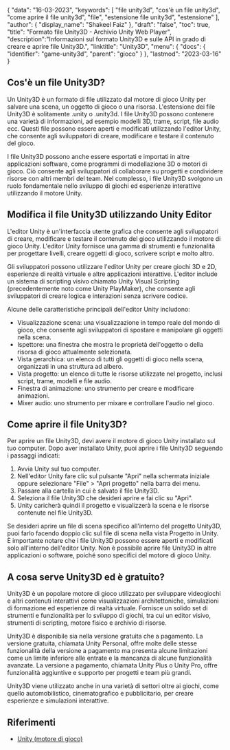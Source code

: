 {
"data": "16-03-2023",
  "keywords": [
"file unity3d",
"cos'è un file unity3d",
"come aprire il file unity3d",
"file",
"estensione file unity3d",
"estensione"
],
  "author": {
"display_name": "Shakeel Faiz"
},
"draft": "false",
"toc": true,
"title": "Formato file Unity3D - Archivio Unity Web Player",
  "description":"Informazioni sul formato Unity3D e sulle API in grado di creare e aprire file Unity3D.",
"linktitle": "Unity3D",
  "menu": {
    "docs": {
      "identifier": "game-unity3d",
"parent": "gioco"
}
},
"lastmod": "2023-03-16"
}

## Cos'è un file Unity3D?

Un Unity3D è un formato di file utilizzato dal motore di gioco Unity per salvare una scena, un oggetto di gioco o una risorsa. L'estensione dei file Unity3D è solitamente .unity o .unity3d. I file Unity3D possono contenere una varietà di informazioni, ad esempio modelli 3D, trame, script, file audio ecc. Questi file possono essere aperti e modificati utilizzando l'editor Unity, che consente agli sviluppatori di creare, modificare e testare il contenuto del gioco.

I file Unity3D possono anche essere esportati e importati in altre applicazioni software, come programmi di modellazione 3D o motori di gioco. Ciò consente agli sviluppatori di collaborare su progetti e condividere risorse con altri membri del team. Nel complesso, i file Unity3D svolgono un ruolo fondamentale nello sviluppo di giochi ed esperienze interattive utilizzando il motore Unity.

## Modifica il file Unity3D utilizzando Unity Editor

L'editor Unity è un'interfaccia utente grafica che consente agli sviluppatori di creare, modificare e testare il contenuto del gioco utilizzando il motore di gioco Unity. L'editor Unity fornisce una gamma di strumenti e funzionalità per progettare livelli, creare oggetti di gioco, scrivere script e molto altro.

Gli sviluppatori possono utilizzare l'editor Unity per creare giochi 3D e 2D, esperienze di realtà virtuale e altre applicazioni interattive. L'editor include un sistema di scripting visivo chiamato Unity Visual Scripting (precedentemente noto come Unity PlayMaker), che consente agli sviluppatori di creare logica e interazioni senza scrivere codice.

Alcune delle caratteristiche principali dell'editor Unity includono:

- Visualizzazione scena: una visualizzazione in tempo reale del mondo di gioco, che consente agli sviluppatori di spostare e manipolare gli oggetti nella scena.
- Ispettore: una finestra che mostra le proprietà dell'oggetto o della risorsa di gioco attualmente selezionata.
- Vista gerarchica: un elenco di tutti gli oggetti di gioco nella scena, organizzati in una struttura ad albero.
- Vista progetto: un elenco di tutte le risorse utilizzate nel progetto, inclusi script, trame, modelli e file audio.
- Finestra di animazione: uno strumento per creare e modificare animazioni.
- Mixer audio: uno strumento per mixare e controllare l'audio nel gioco.

## Come aprire il file Unity3D?

Per aprire un file Unity3D, devi avere il motore di gioco Unity installato sul tuo computer. Dopo aver installato Unity, puoi aprire i file Unity3D seguendo i passaggi indicati:

1. Avvia Unity sul tuo computer.
2. Nell'editor Unity fare clic sul pulsante "Apri" nella schermata iniziale oppure selezionare "File" > "Apri progetto" nella barra dei menu.
3. Passare alla cartella in cui è salvato il file Unity3D.
4. Seleziona il file Unity3D che desideri aprire e fai clic su "Apri".
5. Unity caricherà quindi il progetto e visualizzerà la scena e le risorse contenute nel file Unity3D.

Se desideri aprire un file di scena specifico all'interno del progetto Unity3D, puoi farlo facendo doppio clic sul file di scena nella vista Progetto in Unity. È importante notare che i file Unity3D possono essere aperti e modificati solo all'interno dell'editor Unity. Non è possibile aprire file Unity3D in altre applicazioni o software, poiché sono specifici del motore di gioco Unity.

## A cosa serve Unity3D ed è gratuito?

Unity3D è un popolare motore di gioco utilizzato per sviluppare videogiochi e altri contenuti interattivi come visualizzazioni architettoniche, simulazioni di formazione ed esperienze di realtà virtuale. Fornisce un solido set di strumenti e funzionalità per lo sviluppo di giochi, tra cui un editor visivo, strumenti di scripting, motore fisico e archivio di risorse.

Unity3D è disponibile sia nella versione gratuita che a pagamento. La versione gratuita, chiamata Unity Personal, offre molte delle stesse funzionalità della versione a pagamento ma presenta alcune limitazioni come un limite inferiore alle entrate e la mancanza di alcune funzionalità avanzate. La versione a pagamento, chiamata Unity Plus o Unity Pro, offre funzionalità aggiuntive e supporto per progetti e team più grandi.

Unity3D viene utilizzato anche in una varietà di settori oltre ai giochi, come quello automobilistico, cinematografico e pubblicitario, per creare esperienze e simulazioni interattive.

## Riferimenti
* [Unity (motore di gioco)](https://en.wikipedia.org/wiki/Unity_(game_engine))

